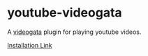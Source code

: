# youtube-videogata

A [videogata](https://github.com/InfoGata/videogata) plugin for playing youtube videos.

[Installation Link](https://cdn.jsdelivr.net/gh/InfoGata/youtube-videogata@latest/manifest.json)
